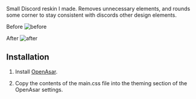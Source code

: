Small Discord reskin I made. Removes unnecessary elements, and rounds some corner to stay consistent with discords other design elements.

Before
![before]("./images/before.png")

After
![after]("./images/after.png")

## Installation
1. Install [OpenAsar](https://openasar.dev/).

2. Copy the contents of the main.css file into the theming section of the OpenAsar settings.
